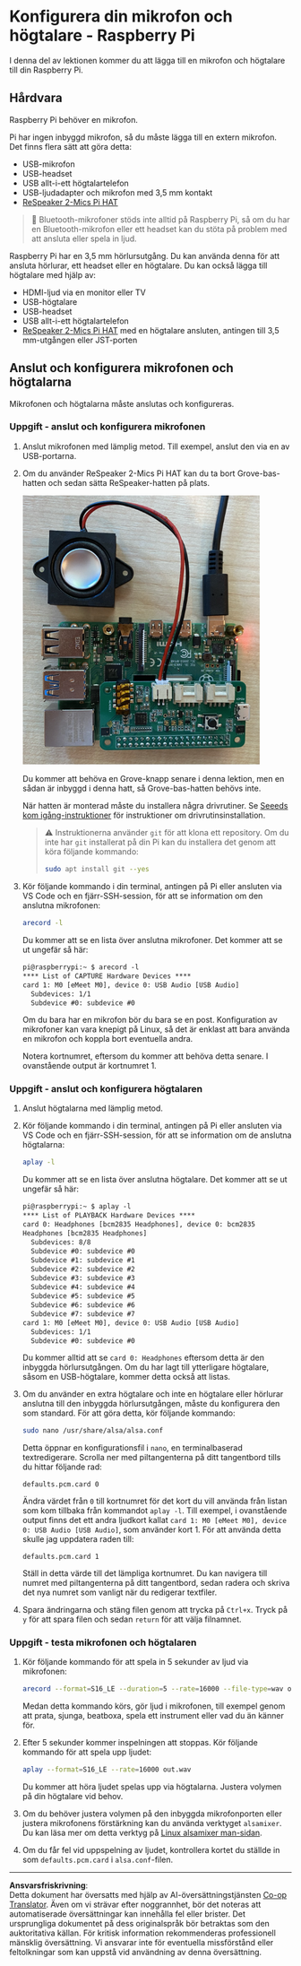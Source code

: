 <!--
CO_OP_TRANSLATOR_METADATA:
{
  "original_hash": "7e45d884493c5222348b43fbc4481b6a",
  "translation_date": "2025-08-27T21:06:43+00:00",
  "source_file": "6-consumer/lessons/1-speech-recognition/pi-microphone.md",
  "language_code": "sv"
}
-->
# Konfigurera din mikrofon och högtalare - Raspberry Pi

I denna del av lektionen kommer du att lägga till en mikrofon och högtalare till din Raspberry Pi.

## Hårdvara

Raspberry Pi behöver en mikrofon.

Pi har ingen inbyggd mikrofon, så du måste lägga till en extern mikrofon. Det finns flera sätt att göra detta:

* USB-mikrofon
* USB-headset
* USB allt-i-ett högtalartelefon
* USB-ljudadapter och mikrofon med 3,5 mm kontakt
* [ReSpeaker 2-Mics Pi HAT](https://www.seeedstudio.com/ReSpeaker-2-Mics-Pi-HAT.html)

> 💁 Bluetooth-mikrofoner stöds inte alltid på Raspberry Pi, så om du har en Bluetooth-mikrofon eller ett headset kan du stöta på problem med att ansluta eller spela in ljud.

Raspberry Pi har en 3,5 mm hörlursutgång. Du kan använda denna för att ansluta hörlurar, ett headset eller en högtalare. Du kan också lägga till högtalare med hjälp av:

* HDMI-ljud via en monitor eller TV
* USB-högtalare
* USB-headset
* USB allt-i-ett högtalartelefon
* [ReSpeaker 2-Mics Pi HAT](https://www.seeedstudio.com/ReSpeaker-2-Mics-Pi-HAT.html) med en högtalare ansluten, antingen till 3,5 mm-utgången eller JST-porten

## Anslut och konfigurera mikrofonen och högtalarna

Mikrofonen och högtalarna måste anslutas och konfigureras.

### Uppgift - anslut och konfigurera mikrofonen

1. Anslut mikrofonen med lämplig metod. Till exempel, anslut den via en av USB-portarna.

1. Om du använder ReSpeaker 2-Mics Pi HAT kan du ta bort Grove-bas-hatten och sedan sätta ReSpeaker-hatten på plats.

    ![En Raspberry Pi med en ReSpeaker-hatt](../../../../../translated_images/pi-respeaker-hat.f00fabe7dd039a93e2e0aa0fc946c9af0c6a9eb17c32fa1ca097fb4e384f69f0.sv.png)

    Du kommer att behöva en Grove-knapp senare i denna lektion, men en sådan är inbyggd i denna hatt, så Grove-bas-hatten behövs inte.

    När hatten är monterad måste du installera några drivrutiner. Se [Seeeds kom igång-instruktioner](https://wiki.seeedstudio.com/ReSpeaker_2_Mics_Pi_HAT_Raspberry/#getting-started) för instruktioner om drivrutinsinstallation.

    > ⚠️ Instruktionerna använder `git` för att klona ett repository. Om du inte har `git` installerat på din Pi kan du installera det genom att köra följande kommando:
    >
    > ```sh
    > sudo apt install git --yes
    > ```

1. Kör följande kommando i din terminal, antingen på Pi eller ansluten via VS Code och en fjärr-SSH-session, för att se information om den anslutna mikrofonen:

    ```sh
    arecord -l
    ```

    Du kommer att se en lista över anslutna mikrofoner. Det kommer att se ut ungefär så här:

    ```output
    pi@raspberrypi:~ $ arecord -l
    **** List of CAPTURE Hardware Devices ****
    card 1: M0 [eMeet M0], device 0: USB Audio [USB Audio]
      Subdevices: 1/1
      Subdevice #0: subdevice #0
    ```

    Om du bara har en mikrofon bör du bara se en post. Konfiguration av mikrofoner kan vara knepigt på Linux, så det är enklast att bara använda en mikrofon och koppla bort eventuella andra.

    Notera kortnumret, eftersom du kommer att behöva detta senare. I ovanstående output är kortnumret 1.

### Uppgift - anslut och konfigurera högtalaren

1. Anslut högtalarna med lämplig metod.

1. Kör följande kommando i din terminal, antingen på Pi eller ansluten via VS Code och en fjärr-SSH-session, för att se information om de anslutna högtalarna:

    ```sh
    aplay -l
    ```

    Du kommer att se en lista över anslutna högtalare. Det kommer att se ut ungefär så här:

    ```output
    pi@raspberrypi:~ $ aplay -l
    **** List of PLAYBACK Hardware Devices ****
    card 0: Headphones [bcm2835 Headphones], device 0: bcm2835 Headphones [bcm2835 Headphones]
      Subdevices: 8/8
      Subdevice #0: subdevice #0
      Subdevice #1: subdevice #1
      Subdevice #2: subdevice #2
      Subdevice #3: subdevice #3
      Subdevice #4: subdevice #4
      Subdevice #5: subdevice #5
      Subdevice #6: subdevice #6
      Subdevice #7: subdevice #7
    card 1: M0 [eMeet M0], device 0: USB Audio [USB Audio]
      Subdevices: 1/1
      Subdevice #0: subdevice #0
    ```

    Du kommer alltid att se `card 0: Headphones` eftersom detta är den inbyggda hörlursutgången. Om du har lagt till ytterligare högtalare, såsom en USB-högtalare, kommer detta också att listas.

1. Om du använder en extra högtalare och inte en högtalare eller hörlurar anslutna till den inbyggda hörlursutgången, måste du konfigurera den som standard. För att göra detta, kör följande kommando:

    ```sh
    sudo nano /usr/share/alsa/alsa.conf
    ```

    Detta öppnar en konfigurationsfil i `nano`, en terminalbaserad textredigerare. Scrolla ner med piltangenterna på ditt tangentbord tills du hittar följande rad:

    ```output
    defaults.pcm.card 0
    ```

    Ändra värdet från `0` till kortnumret för det kort du vill använda från listan som kom tillbaka från kommandot `aplay -l`. Till exempel, i ovanstående output finns det ett andra ljudkort kallat `card 1: M0 [eMeet M0], device 0: USB Audio [USB Audio]`, som använder kort 1. För att använda detta skulle jag uppdatera raden till:

    ```output
    defaults.pcm.card 1
    ```

    Ställ in detta värde till det lämpliga kortnumret. Du kan navigera till numret med piltangenterna på ditt tangentbord, sedan radera och skriva det nya numret som vanligt när du redigerar textfiler.

1. Spara ändringarna och stäng filen genom att trycka på `Ctrl+x`. Tryck på `y` för att spara filen och sedan `return` för att välja filnamnet.

### Uppgift - testa mikrofonen och högtalaren

1. Kör följande kommando för att spela in 5 sekunder av ljud via mikrofonen:

    ```sh
    arecord --format=S16_LE --duration=5 --rate=16000 --file-type=wav out.wav
    ```

    Medan detta kommando körs, gör ljud i mikrofonen, till exempel genom att prata, sjunga, beatboxa, spela ett instrument eller vad du än känner för.

1. Efter 5 sekunder kommer inspelningen att stoppas. Kör följande kommando för att spela upp ljudet:

    ```sh
    aplay --format=S16_LE --rate=16000 out.wav
    ```

    Du kommer att höra ljudet spelas upp via högtalarna. Justera volymen på din högtalare vid behov.

1. Om du behöver justera volymen på den inbyggda mikrofonporten eller justera mikrofonens förstärkning kan du använda verktyget `alsamixer`. Du kan läsa mer om detta verktyg på [Linux alsamixer man-sidan](https://linux.die.net/man/1/alsamixer).

1. Om du får fel vid uppspelning av ljudet, kontrollera kortet du ställde in som `defaults.pcm.card` i `alsa.conf`-filen.

---

**Ansvarsfriskrivning**:  
Detta dokument har översatts med hjälp av AI-översättningstjänsten [Co-op Translator](https://github.com/Azure/co-op-translator). Även om vi strävar efter noggrannhet, bör det noteras att automatiserade översättningar kan innehålla fel eller brister. Det ursprungliga dokumentet på dess originalspråk bör betraktas som den auktoritativa källan. För kritisk information rekommenderas professionell mänsklig översättning. Vi ansvarar inte för eventuella missförstånd eller feltolkningar som kan uppstå vid användning av denna översättning.